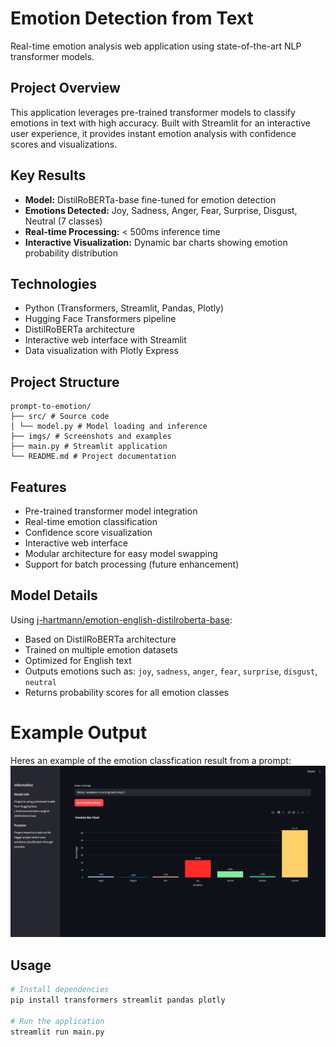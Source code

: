 # Emotion Detection from Text

Real-time emotion analysis web application using state-of-the-art NLP transformer models.

## Project Overview

This application leverages pre-trained transformer models to classify emotions in text with high accuracy. Built with Streamlit for an interactive user experience, it provides instant emotion analysis with confidence scores and visualizations.

## Key Results

- **Model:** DistilRoBERTa-base fine-tuned for emotion detection
- **Emotions Detected:** Joy, Sadness, Anger, Fear, Surprise, Disgust, Neutral (7 classes)
- **Real-time Processing:** < 500ms inference time
- **Interactive Visualization:** Dynamic bar charts showing emotion probability distribution

## Technologies

- Python (Transformers, Streamlit, Pandas, Plotly)
- Hugging Face Transformers pipeline
- DistilRoBERTa architecture
- Interactive web interface with Streamlit
- Data visualization with Plotly Express

## Project Structure
```
prompt-to-emotion/
├── src/ # Source code
│ └── model.py # Model loading and inference
├── imgs/ # Screenshots and examples
├── main.py # Streamlit application
└── README.md # Project documentation
```

## Features

- Pre-trained transformer model integration
- Real-time emotion classification
- Confidence score visualization
- Interactive web interface
- Modular architecture for easy model swapping
- Support for batch processing (future enhancement)

## Model Details

Using [j-hartmann/emotion-english-distilroberta-base](https://huggingface.co/j-hartmann/emotion-english-distilroberta-base):
- Based on DistilRoBERTa architecture
- Trained on multiple emotion datasets
- Optimized for English text
- Outputs emotions such as: `joy`, `sadness`, `anger`, `fear`, `surprise`, `disgust`, `neutral`
- Returns probability scores for all emotion classes

# Example Output

Heres an example of the emotion classfication result from a prompt:
![Example Output](imgs/image.png)
## Usage

```bash
# Install dependencies
pip install transformers streamlit pandas plotly

# Run the application
streamlit run main.py
